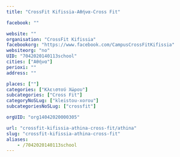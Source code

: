 ```yaml
---
title: "CrossFit Kifissia-Αθήνα-Cross Fit"

facebook: ""

website: ""
organisation: "CrossFit Kifissia"
facebookorg: "https://www.facebook.com/CampusCrossFitKifissia"
websiteorg: "no"
UID: "7042020140113school"
cities: ["Αθήνα"]
perioxi: ""
address: ""

places: [""]
categories: ["Κλειστού Χώρου"]
subcategories: ["Cross Fit"]
categoryNoSLug: ["kleistou-xorou"]
subcategoriesNoSLug: ["crossfit"]

orgUID: "org14042020000305"

url: "crossfit-kifissia-athina-cross-fit/athina"
slug: "crossfit-kifissia-athina-cross-fit"
aliases:
    - /7042020140113school
---
```





